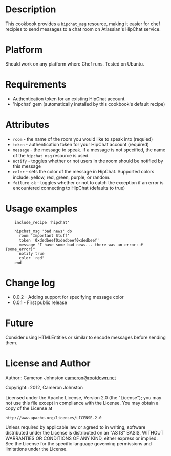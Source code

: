 Description
===========

This cookbook provides a `hipchat_msg` resource, making it easier for chef recipies to send messages to a chat room on Atlassian's HipChat service.

Platform
========

Should work on any platform where Chef runs. Tested on Ubuntu.

Requirements
============

* Authentication token for an existing HipChat account.
* 'hipchat' gem (automatically installed by this cookbook's default recipe)

Attributes
==========
* `room` - the name of the room you would like to speak into (requied)
* `token` - authentication token for your HipChat account (required)
* `message` - the message to speak. If a message is not specified, the name of the `hipchat_msg` resource is used.
* `notify` - toggles whether or not users in the room should be notified by this message 
* `color` - sets the color of the message in HipChat. Supported colors include: yellow, red, green, purple, or random.
* `failure_ok` - toggles whether or not to catch the exception if an error is encountered connecting to HipChat (defaults to true)

Usage examples
==============

        include_recipe 'hipchat'

        hipchat_msg 'bad news' do
          room 'Important Stuff'
          token '0xdedbeef0xdedbeef0xdedbeef'
          message "I have some bad news... there was an error: #{some_error}"
          notify true
          color 'red'
        end

Change log
==========
* 0.0.2 - Adding support for specifying message color
* 0.0.1 - First public release

Future
======

Consider using HTMLEntities or similar to encode messages before sending them.

License and Author
==================

Author:: Cameron Johnston <cameron@rootdown.net>

Copyright:: 2012, Cameron Johnston

Licensed under the Apache License, Version 2.0 (the "License");
you may not use this file except in compliance with the License.
You may obtain a copy of the License at

    http://www.apache.org/licenses/LICENSE-2.0

Unless required by applicable law or agreed to in writing, software
distributed under the License is distributed on an "AS IS" BASIS,
WITHOUT WARRANTIES OR CONDITIONS OF ANY KIND, either express or implied.
See the License for the specific language governing permissions and
limitations under the License.
